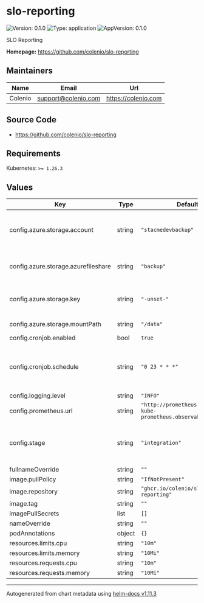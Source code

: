 # slo-reporting

![Version: 0.1.0](https://img.shields.io/badge/Version-0.1.0-informational?style=flat-square) ![Type: application](https://img.shields.io/badge/Type-application-informational?style=flat-square) ![AppVersion: 0.1.0](https://img.shields.io/badge/AppVersion-0.1.0-informational?style=flat-square)

SLO Reporting

**Homepage:** <https://github.com/colenio/slo-reporting>

## Maintainers

| Name | Email | Url |
| ---- | ------ | --- |
| Colenio | <support@colenio.com> | <https://colenio.com> |

## Source Code

* <https://github.com/colenio/slo-reporting>

## Requirements

Kubernetes: `>= 1.26.3`

## Values

| Key | Type | Default | Description |
|-----|------|---------|-------------|
| config.azure.storage.account | string | `"stacmedevbackup"` | Name of Azure Storage Account to use |
| config.azure.storage.azurefileshare | string | `"backup"` | Azure File Share to store slo reports |
| config.azure.storage.key | string | `"-unset-"` | Access Key of Azure Storage Account |
| config.azure.storage.mountPath | string | `"/data"` | Mount path in pod |
| config.cronjob.enabled | bool | `true` |  |
| config.cronjob.schedule | string | `"0 23 * * *"` | The cronjob schedule for running the job (default: nightly at 2AM) |
| config.logging.level | string | `"INFO"` |  |
| config.prometheus.url | string | `"http://prometheus-community-kube-prometheus.observability:9090"` |  |
| config.stage | string | `"integration"` | The deployment stage, e.g. `integration, stage, production` |
| fullnameOverride | string | `""` |  |
| image.pullPolicy | string | `"IfNotPresent"` |  |
| image.repository | string | `"ghcr.io/colenio/slo-reporting"` |  |
| image.tag | string | `""` |  |
| imagePullSecrets | list | `[]` |  |
| nameOverride | string | `""` |  |
| podAnnotations | object | `{}` |  |
| resources.limits.cpu | string | `"10m"` |  |
| resources.limits.memory | string | `"10Mi"` |  |
| resources.requests.cpu | string | `"10m"` |  |
| resources.requests.memory | string | `"10Mi"` |  |

----------------------------------------------
Autogenerated from chart metadata using [helm-docs v1.11.3](https://github.com/norwoodj/helm-docs/releases/v1.11.3)
